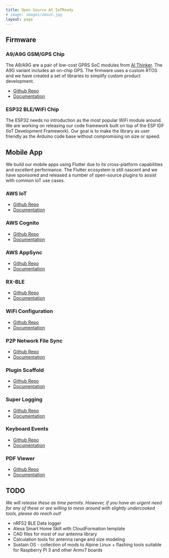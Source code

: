 ```yaml
---
title: Open Source At IoTReady
# image: images/about.jpg
layout: page
---
```


## Firmware

### A9/A9G GSM/GPS Chip
The A9/A9G are a pair of low-cost GPRS SoC modules from [AI Thinker](http://en.ai-thinker.com/). The A9G variant includes an on-chip GPS. The firmware uses a custom RTOS and we have created a set of libraries to simplify custom product development. 

- [Github Repo](https://github.com/IoTReady/a9_gsm_gps_library)
- [Documentation](https://iotready.co/a9_gsm_gps_library/)


### ESP32 BLE/WiFi Chip
The ESP32 needs no introduction as the most popular WiFi module around. We are working on releasing our code framework built on top of the ESP IDF (IoT Development Framework). Our goal is to make the library as user friendly as the Arduino code base without compromising on size or speed. 


## Mobile App
We build our mobile apps using Flutter due to its cross-platform capabilities and excellent performance. The Flutter ecosystem is still nascent and we have sponsored and released a number of open-source plugins to assist with common IoT use cases.


### AWS IoT

- [Github Repo](https://github.com/IoTReady/flutter-aws-iot)
- [Documentation](https://pub.dev/packages/aws_iot)

### AWS Cognito

- [Github Repo](https://github.com/scientifichackers/flutter_cognito_plugin)
- [Documentation](https://pub.dev/packages/flutter_cognito_plugin)


### AWS AppSync

- [Github Repo](https://github.com/IoTReady/flutter-aws-appsync)
- [Documentation](https://pub.dev/packages/aws_appsync)


### RX-BLE

- [Github Repo](https://github.com/scientifichackers/flutter-rx-ble)
- [Documentation](https://pub.dev/packages/rx_ble)

### WiFi Configuration

- [Github Repo](https://github.com/RohitKumarMishra/wifi_configuration)
- [Documentation](https://pub.dev/packages/wifi_configuration)


### P2P Network File Sync

- [Github Repo](https://github.com/scientifichackers/flutter_cognito_plugin)
- [Documentation](https://pub.dev/packages/network_file)


### Plugin Scaffold

- [Github Repo](https://github.com/scientifichackers/flutter-plugin-scaffold)
- [Documentation](https://pub.dev/packages/plugin_scaffold)


### Super Logging

- [Github Repo](https://github.com/scientifichackers/super_logging)
- [Documentation](https://pub.dev/packages/super_logging)


### Keyboard Events

- [Github Repo](https://github.com/scientifichackers/flutter-keyboard-plugin)
- [Documentation](https://pub.dev/packages/keyboard)


### PDF Viewer

- [Github Repo](https://github.com/scientifichackers/flutter_pdf_viewer)
- [Documentation](https://pub.dev/packages/flutter_pdf_viewer)


## TODO
*We will release these as time permits. However, if you have an urgent need for any of these or are willing to mess around with slightly undercooked tools, please do reach out!*

- nRF52 BLE Data logger
- Alexa Smart Home Skill with CloudFormation template
- CAD files for most of our antenna library
- Calculation tools for antenna range and size modeling
- Sustain OS - collection of mods to Alpine Linux + flashing tools suitable for Raspberry Pi 3 and other Armv7 boards
